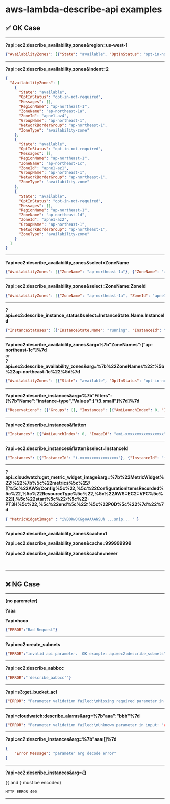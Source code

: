 # aws-lambda-describe-api examples

## ✅ OK Case

---

**?api=ec2:describe_availability_zones&region=us-west-1**

```json
{"AvailabilityZones": [{"State": "available", "OptInStatus": "opt-in-not-required", "Messages": [], "RegionName": "us-west-1", "ZoneName": "us-west-1b", "ZoneId": "usw1-az3", "GroupName": "us-west-1", "NetworkBorderGroup": "us-west-1", "ZoneType": "availability-zone"}, {"State": "available", "OptInStatus": "opt-in-not-required", "Messages": [], "RegionName": "us-west-1", "ZoneName": "us-west-1c", "ZoneId": "usw1-az1", "GroupName": "us-west-1", "NetworkBorderGroup": "us-west-1", "ZoneType": "availability-zone"}]}
```

---

**?api=ec2:describe_availability_zones&indent=2**

```json
{
  "AvailabilityZones": [
    {
      "State": "available",
      "OptInStatus": "opt-in-not-required",
      "Messages": [],
      "RegionName": "ap-northeast-1",
      "ZoneName": "ap-northeast-1a",
      "ZoneId": "apne1-az4",
      "GroupName": "ap-northeast-1",
      "NetworkBorderGroup": "ap-northeast-1",
      "ZoneType": "availability-zone"
    },
    {
      "State": "available",
      "OptInStatus": "opt-in-not-required",
      "Messages": [],
      "RegionName": "ap-northeast-1",
      "ZoneName": "ap-northeast-1c",
      "ZoneId": "apne1-az1",
      "GroupName": "ap-northeast-1",
      "NetworkBorderGroup": "ap-northeast-1",
      "ZoneType": "availability-zone"
    },
    {
      "State": "available",
      "OptInStatus": "opt-in-not-required",
      "Messages": [],
      "RegionName": "ap-northeast-1",
      "ZoneName": "ap-northeast-1d",
      "ZoneId": "apne1-az2",
      "GroupName": "ap-northeast-1",
      "NetworkBorderGroup": "ap-northeast-1",
      "ZoneType": "availability-zone"
    }
  ]
}

```

---

**?api=ec2:describe_availability_zones&select=ZoneName**

```json
{"AvailabilityZones": [{"ZoneName": "ap-northeast-1a"}, {"ZoneName": "ap-northeast-1c"}, {"ZoneName": "ap-northeast-1d"}]}
```

---

**?api=ec2:describe_availability_zones&select=ZoneName:ZoneId**

```json
{"AvailabilityZones": [{"ZoneName": "ap-northeast-1a", "ZoneId": "apne1-az4"}, {"ZoneName": "ap-northeast-1c", "ZoneId": "apne1-az1"}, {"ZoneName": "ap-northeast-1d", "ZoneId": "apne1-az2"}]}
```

---

**?api=ec2:describe_instance_status&select=InstanceState.Name:InstanceId**

```json
{"InstanceStatuses": [{"InstanceState.Name": "running", "InstanceId": "i-xxxxxx"}, {"InstanceState.Name": "running", "InstanceId": "i-xxxxxx"}]}
```

---

**?api=ec2:describe_availability_zones&arg=%7b"ZoneNames":["ap-northeast-1c"]%7d**
<br>
 or
<br>
**?api=ec2:describe_availability_zones&arg=%7b%22ZoneNames%22:%5b%22ap-northeast-1c%22%5d%7d**

```json
{"AvailabilityZones": [{"State": "available", "OptInStatus": "opt-in-not-required", "Messages": [], "RegionName": "ap-northeast-1", "ZoneName": "ap-northeast-1c", "ZoneId": "apne1-az1", "GroupName": "ap-northeast-1", "NetworkBorderGroup": "ap-northeast-1", "ZoneType": "availability-zone"}]}
```

---

**?api=ec2:describe_instances&arg=%7b"Filters":[%7b"Name":"instance-type","Values":["t3.small"]%7d]%7d**

```json
{"Reservations": [{"Groups": [], "Instances": [{"AmiLaunchIndex": 0, "ImageId": "ami-xxxxxxxxxxxxxxxxx" 　...snip...　]}
```

---

**?api=ec2:describe_instances&flatten**

```json
{"Instances": [{"AmiLaunchIndex": 0, "ImageId": "ami-xxxxxxxxxxxxxxxxx", "InstanceId": "i-xxxxxxxxxxxxxxxxx",  ...snip...　]}
```

---

**?api=ec2:describe_instances&flatten&select=InstanceId**

```json
{"Instances": [{"InstanceId": "i-xxxxxxxxxxxxxxxxx"}, {"InstanceId": "i-xxxxxxxxxxxxxxxxx"}, {"InstanceId": "i-xxxxxxxxxxxxxxxxx"}, ...snip... ]}
```

---

**?api=cloudwatch:get_metric_widget_image&arg=%7b%22MetricWidget%22:%22%7b%5c%22metrics%5c%22:[[%5c%22AWS/Config%5c%22,%5c%22ConfigurationItemsRecorded%5c%22,%5c%22ResourceType%5c%22,%5c%22AWS::EC2::VPC%5c%22]],%5c%22start%5c%22:%5c%22-PT3H%5c%22,%5c%22end%5c%22:%5c%22P0D%5c%22%7d%22%7d**

```json
{ "MetricWidgetImage" : "iVBORw0KGgoAAAANSUh ...snip... " }
```

---

**?api=ec2:describe_availability_zones&cache=1**

**?api=ec2:describe_availability_zones&cache=999999999**

**?api=ec2:describe_availability_zones&cache=never**

<br>

---

## ❌ NG Case

---

**(no paremeter)** 

**?aaa** 

**?api=hooo**

```json
{"ERROR":"Bad Request"}
```

---

**?api=ec2:create_subnets**

```json
{"ERROR":"invalid api parameter.  OK example: api=ec2:describe_subnets"}
```

---

**?api=ec2:describe_aabbcc**

```json
{"ERROR":"'describe_aabbcc'"}
```

---

**?api=s3:get_bucket_acl**

```json
{"ERROR": "Parameter validation failed:\nMissing required parameter in input: \"Bucket\""}
```

---

**?api=cloudwatch:describe_alarms&arg=%7b"aaa":"bbb"%7d**

```json
{"ERROR": "Parameter validation failed:\nUnknown parameter in input: "aaa", must be one of: AlarmNames, AlarmNamePrefix, AlarmTypes, ChildrenOfAlarmName, ParentsOfAlarmName, StateValue, ActionPrefix, MaxRecords, NextToken"}
```

---

**?api=ec2:describe_instances&arg=%7b"aaa:[]%7d**

```json
{
    "Error Message": "parameter arg decode error"
}
```

---

**?api=ec2:describe_instances&arg={}**

(```{``` and ```}``` must be encoded)

```
HTTP ERROR 400
```

---
